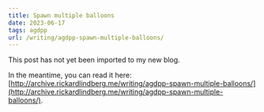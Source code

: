 ```yaml
---
title: Spawn multiple balloons
date: 2023-06-17
tags: agdpp
url: /writing/agdpp-spawn-multiple-balloons/
---
```


This post has not yet been imported to my new blog.

In the meantime, you can read it here: [http://archive.rickardlindberg.me/writing/agdpp-spawn-multiple-balloons/](http://archive.rickardlindberg.me/writing/agdpp-spawn-multiple-balloons/).
